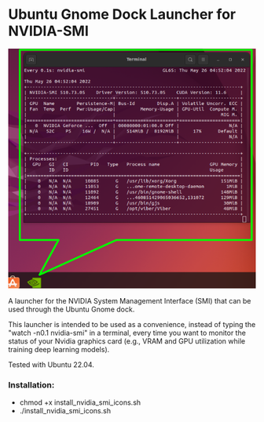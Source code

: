 # Ubuntu Gnome Dock Launcher for NVIDIA-SMI

![screenshot](example-use.png)

A launcher for the NVIDIA System Management Interface (SMI) that can be used through the Ubuntu Gnome dock.

This launcher is intended to be used as a convenience, instead of typing the "watch -n0.1 nvidia-smi" in a terminal, every time you want to monitor the status of your Nvidia graphics card (e.g., VRAM and GPU utilization while training deep learning models).

Tested with Ubuntu 22.04.

### Installation:

* chmod +x install_nvidia_smi_icons.sh
* ./install_nvidia_smi_icons.sh
